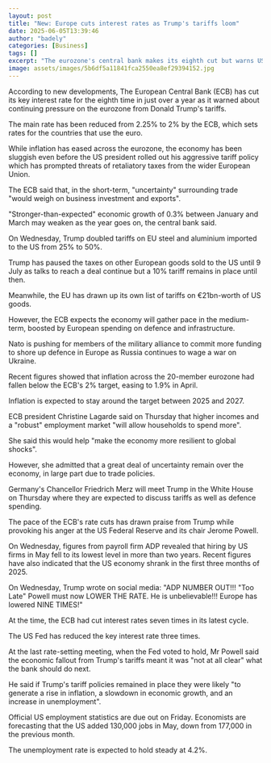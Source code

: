 ```yaml
---
layout: post
title: "New: Europe cuts interest rates as Trump's tariffs loom"
date: 2025-06-05T13:39:46
author: "badely"
categories: [Business]
tags: []
excerpt: "The eurozone's central bank makes its eighth cut but warns US tariffs will weigh on the economy."
image: assets/images/5b6df5a11841fca2550ea8ef29394152.jpg
---
```


According to new developments, The European Central Bank (ECB) has cut its key interest rate for the eighth time in just over a year as it warned about continuing pressure on the eurozone from Donald Trump's tariffs.

The main rate has been reduced from 2.25% to 2% by the ECB, which sets rates for the countries that use the euro.

While inflation has eased across the eurozone, the economy has been sluggish even before the US president rolled out his aggressive tariff policy which has prompted threats of retaliatory taxes from the wider European Union.

The ECB said that, in the short-term, "uncertainty" surrounding trade "would weigh on business investment and exports".

"Stronger-than-expected" economic growth of 0.3% between January and March may weaken as the year goes on, the central bank said.

On Wednesday, Trump doubled tariffs on EU steel and aluminium imported to the US from 25% to 50%.

Trump has paused the taxes on other European goods sold to the US until 9 July as talks to reach a deal continue but a 10% tariff remains in place until then.

Meanwhile, the EU has drawn up its own list of tariffs on €21bn-worth of US goods.

However, the ECB expects the economy will gather pace in the medium-term, boosted by European spending on defence and infrastructure. 

Nato is pushing for members of the military alliance to commit more funding to shore up defence in Europe as Russia continues to wage a war on Ukraine.

Recent figures showed that inflation across the 20-member eurozone had fallen below the ECB's 2% target, easing to 1.9% in April.

Inflation is expected to stay around the target between 2025 and 2027.

ECB president Christine Lagarde said on Thursday that higher incomes and a "robust" employment market "will allow households to spend more".

She said this would help "make the economy more resilient to global shocks". 

However, she admitted that a great deal of uncertainty remain over the economy, in large part due to trade policies.

Germany's Chancellor Friedrich Merz will meet Trump in the White House on Thursday where they are expected to discuss tariffs as well as defence spending.

The pace of the ECB's rate cuts has drawn praise from Trump while provoking his anger at the US Federal Reserve and its chair Jerome Powell.

On Wednesday, figures from payroll firm ADP revealed that hiring by US firms in May fell to its lowest level in more than two years. Recent figures have also indicated that the US economy shrank in the first three months of 2025.

On Wednesday, Trump wrote on social media: "ADP NUMBER OUT!!! "Too Late" Powell must now LOWER THE RATE. He is unbelievable!!! Europe has lowered NINE TIMES!"

At the time, the ECB had cut interest rates seven times in its latest cycle. 

The US Fed has reduced the key interest rate three times.

At the last rate-setting meeting, when the Fed voted to hold, Mr Powell said the economic fallout from Trump's tariffs meant it was "not at all clear" what the bank should do next.

He said if Trump's tariff policies remained in place they were likely "to generate a rise in inflation, a slowdown in economic growth, and an increase in unemployment".

Official US employment statistics are due out on Friday. Economists are forecasting that the US added 130,000 jobs in May, down from 177,000 in the previous month.

The unemployment rate is expected to hold steady at 4.2%.

